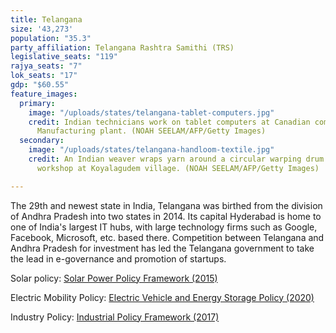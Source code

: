 ```yaml
---
title: Telangana
size: '43,273'
population: "35.3"
party_affiliation: Telangana Rashtra Samithi (TRS)
legislative_seats: "119"
rajya_seats: "7"
lok_seats: "17"
gdp: "$60.55"
feature_images:
  primary:
    image: "/uploads/states/telangana-tablet-computers.jpg"
    credit: Indian technicians work on tablet computers at Canadian company Datawind
      Manufacturing plant. (NOAH SEELAM/AFP/Getty Images)
  secondary:
    image: "/uploads/states/telangana-handloom-textile.jpg"
    credit: An Indian weaver wraps yarn around a circular warping drum in her household
      workshop at Koyalagudem village. (NOAH SEELAM/AFP/Getty Images)

---
```

The 29th and newest state in India, Telangana was birthed from the division of Andhra Pradesh into two states in 2014. Its capital Hyderabad is home to one of India's largest IT hubs, with large technology firms such as Google, Facebook, Microsoft, etc. based there. Competition between Telangana and Andhra Pradesh for investment has led the Telangana government to take the lead in e-governance and promotion of startups.

Solar policy: [Solar Power Policy Framework (2015)](http://industries.telangana.gov.in/Library/TS%20Solar%20Policy.pdf)

Electric Mobility Policy: [Electric Vehicle and Energy Storage Policy (2020)](https://tsredco.telangana.gov.in/Updates_2020/Telangana_EVES_policy_2020_30.pdf)

Industry Policy: [Industrial Policy Framework (2017)](https://tsiic.telangana.gov.in/wp-content/uploads/2017/06/Book-2017-English-Industrial-Policy-S-C.pdf)